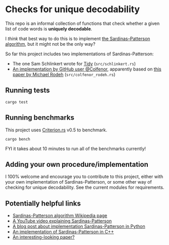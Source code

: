 # Checks for unique decodability

This repo is an informal collection of functions that check whether a given list of code words is **uniquely decodable**.

I _think_ that best way to do this is to implement [the Sardinas–Patterson algorithm](https://en.wikipedia.org/wiki/Sardinas%E2%80%93Patterson_algorithm), but it might not be the only way?

So far this project includes two implementations of Sardinas-Patterson:
* The one Sam Schlinkert wrote for [Tidy](https://github.com/sts10/) (`src/schlinkert.rs`)
* [An implementation by GitHub user @Colfenor](https://github.com/Colfenor/sardinas-patterson), apparently based on [this paper by Michael Rodeh](https://ieeexplore.ieee.org/document/1056535) (`src/colfenor_rodeh.rs`)

## Running tests
```
cargo test
```

## Running benchmarks
This project uses [Criterion.rs](https://github.com/bheisler/criterion.rs) v0.5 to benchmark.
```
cargo bench
```
FYI it takes about 10 minutes to run all of the benchmarks currently!

## Adding your own procedure/implementation

I 100% welcome and encourage you to contribute to this project, either with your own implementation of Sardinas-Patterson, or some other way of checking for unique decodability. See the current modules for requirements.

## Potentially helpful links

* [Sardinas-Patterson algorithm Wikipedia page](https://en.wikipedia.org/wiki/Sardinas%E2%80%93Patterson_algorithm)
* [A YouTube video explaining Sardinas-Patterson](https://www.youtube.com/watch?v=SkrLnr-KVOE)
* [A blog post about implementation Sardinas-Patterson in Python](https://towardsdatascience.com/the-sardinas-patterson-algorithm-in-simple-python-9718242752c3)
* [An implementation of Sardinas-Patterson in C++](https://github.com/creepteks/uniquelyDecodable)
* [An interesting-looking paper?](https://core.ac.uk/download/pdf/82304586.pdf)
